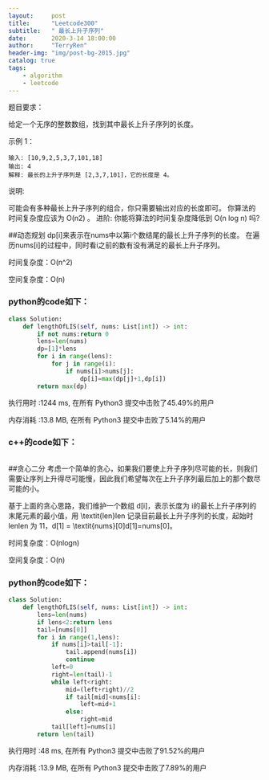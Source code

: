 ```yaml
---
layout:     post
title:      "Leetcode300"
subtitle:   " 最长上升子序列"
date:       2020-3-14 18:00:00
author:     "TerryRen"
header-img: "img/post-bg-2015.jpg"
catalog: true
tags:
    - algorithm
    - leetcode
---
```

题目要求：

给定一个无序的整数数组，找到其中最长上升子序列的长度。


示例 1：
```
输入: [10,9,2,5,3,7,101,18]
输出: 4 
解释: 最长的上升子序列是 [2,3,7,101]，它的长度是 4。
```
说明:

可能会有多种最长上升子序列的组合，你只需要输出对应的长度即可。
你算法的时间复杂度应该为 O(n2) 。
进阶: 你能将算法的时间复杂度降低到 O(n log n) 吗?


##动态规划
dp[i]来表示在nums中以第i个数结尾的最长上升子序列的长度。
在遍历nums[i]的过程中，同时看i之前的数有没有满足的最长上升子序列。

时间复杂度：O(n^2)

空间复杂度：O(n)


### python的code如下：


```python
class Solution:
    def lengthOfLIS(self, nums: List[int]) -> int:
        if not nums:return 0
        lens=len(nums)
        dp=[1]*lens
        for i in range(lens):
            for j in range(i):
                if nums[i]>nums[j]:
                    dp[i]=max(dp[j]+1,dp[i])
        return max(dp)
```
执行用时 :1244 ms, 在所有 Python3 提交中击败了45.49%的用户

内存消耗 :13.8 MB, 在所有 Python3 提交中击败了5.14%的用户
### c++的code如下：

```c

```
##贪心二分
考虑一个简单的贪心，如果我们要使上升子序列尽可能的长，则我们需要让序列上升得尽可能慢，因此我们希望每次在上升子序列最后加上的那个数尽可能的小。

基于上面的贪心思路，我们维护一个数组 d[i]，表示长度为 i的最长上升子序列的末尾元素的最小值，用 \textit{len}len 记录目前最长上升子序列的长度，起始时 lenlen 为 11，d[1] = \textit{nums}[0]d[1]=nums[0]。



时间复杂度：O(nlogn)

空间复杂度：O(n)


### python的code如下：


```python
class Solution:
    def lengthOfLIS(self, nums: List[int]) -> int:       
        lens=len(nums)
        if lens<2:return lens
        tail=[nums[0]]
        for i in range(1,lens):
            if nums[i]>tail[-1]:
                tail.append(nums[i])
                continue
            left=0
            right=len(tail)-1
            while left<right:
                mid=(left+right)//2
                if tail[mid]<nums[i]:
                    left=mid+1
                else:
                    right=mid
            tail[left]=nums[i]
        return len(tail)
```
执行用时 :48 ms, 在所有 Python3 提交中击败了91.52%的用户

内存消耗 :13.9 MB, 在所有 Python3 提交中击败了7.89%的用户


